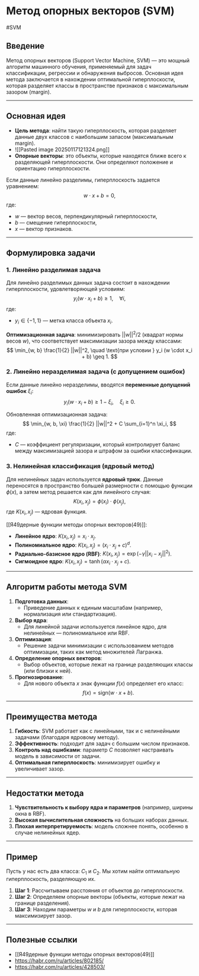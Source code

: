 # Метод опорных векторов (SVM)
#SVM
## Введение
Метод опорных векторов (Support Vector Machine, SVM) — это мощный алгоритм машинного обучения, применяемый для задач классификации, регрессии и обнаружения выбросов. Основная идея метода заключается в нахождении оптимальной гиперплоскости, которая разделяет классы в пространстве признаков с максимальным зазором (margin).

---

## Основная идея
- **Цель метода**: найти такую гиперплоскость, которая разделяет данные двух классов с наибольшим запасом (максимальным margin).
- ![[Pasted image 20250117121324.png]]
- **Опорные векторы**: это объекты, которые находятся ближе всего к разделяющей гиперплоскости. Они определяют положение и ориентацию гиперплоскости.

Если данные линейно разделимы, гиперплоскость задается уравнением:
$$
w \cdot x + b = 0,
$$
где:
- $w$ — вектор весов, перпендикулярный гиперплоскости,
- $b$ — смещение гиперплоскости,
- $x$ — вектор признаков.

---

## Формулировка задачи

### 1. Линейно разделимая задача
Для линейно разделимых данных задача состоит в нахождении гиперплоскости, удовлетворяющей условиям:
$$
y_i (w \cdot x_i + b) \geq 1, \quad \forall i,
$$
где:
- $y_i \in \{-1, 1\}$ — метка класса объекта $x_i$.

**Оптимизационная задача**: минимизировать $||w||^2 / 2$ (квадрат нормы весов $w$), что соответствует максимизации зазора между классами:
$$
\min_{w, b} \frac{1}{2} ||w||^2, \quad \text{при условии } y_i (w \cdot x_i + b) \geq 1.
$$

### 2. Линейно неразделимая задача (с допущением ошибок)
Если данные линейно неразделимы, вводятся **переменные допущений ошибок** $\xi_i$:
$$
y_i (w \cdot x_i + b) \geq 1 - \xi_i, \quad \xi_i \geq 0.
$$

Обновленная оптимизационная задача:
$$
\min_{w, b, \xi} \frac{1}{2} ||w||^2 + C \sum_{i=1}^n \xi_i,
$$
где:
- $C$ — коэффициент регуляризации, который контролирует баланс между максимизацией зазора и штрафом за ошибки классификации.

### 3. Нелинейная классификация (ядровый метод)
Для нелинейных задач используется **ядровый трюк**. Данные переносятся в пространство большей размерности с помощью функции $\phi(x)$, а затем метод решается как для линейного случая:
$$
K(x_i, x_j) = \phi(x_i) \cdot \phi(x_j),
$$
где $K(x_i, x_j)$ — ядровая функция.

[[Я49дерные функции методы опорных векторов(49)]]:
- **Линейное ядро**: $K(x_i, x_j) = x_i \cdot x_j$.
- **Полиномиальное ядро**: $K(x_i, x_j) = (x_i \cdot x_j + c)^d$.
- **Радиально-базисное ядро (RBF)**: $K(x_i, x_j) = \exp(-\gamma ||x_i - x_j||^2)$.
- **Сигмоидное ядро**: $K(x_i, x_j) = \tanh(\alpha x_i \cdot x_j + c)$.

---

## Алгоритм работы метода SVM
1. **Подготовка данных**:
   - Приведение данных к единым масштабам (например, нормализация или стандартизация).
2. **Выбор ядра**:
   - Для линейной задачи используется линейное ядро, для нелинейных — полиномиальное или RBF.
3. **Оптимизация**:
   - Решение задачи минимизации с использованием методов оптимизации, таких как метод множителей Лагранжа.
4. **Определение опорных векторов**:
   - Выбор объектов, которые лежат на границе разделяющих классы (или близки к ней).
5. **Прогнозирование**:
   - Для нового объекта $x$ знак функции $f(x)$ определяет его класс:
     $$
     f(x) = \text{sign}(w \cdot x + b).
     $$

---

## Преимущества метода
1. **Гибкость**: SVM работает как с линейными, так и с нелинейными задачами (благодаря ядровому методу).
2. **Эффективность**: подходит для задач с большим числом признаков.
3. **Контроль над ошибками**: параметр $C$ позволяет настраивать модель в зависимости от задачи.
4. **Оптимальная гиперплоскость**: минимизирует ошибку и увеличивает зазор.

---

## Недостатки метода
1. **Чувствительность к выбору ядра и параметров** (например, ширины окна в RBF).
2. **Высокая вычислительная сложность** на больших наборах данных.
3. **Плохая интерпретируемость**: модель сложнее понять, особенно в случае нелинейных ядер.

---

## Пример
Пусть у нас есть два класса: $C_1$ и $C_2$. Мы хотим найти оптимальную гиперплоскость, разделяющую их.

1. **Шаг 1**: Рассчитываем расстояния от объектов до гиперплоскости.
2. **Шаг 2**: Определяем опорные векторы (объекты, которые лежат на границе разделения).
3. **Шаг 3**: Находим параметры $w$ и $b$ для гиперплоскости, которая максимизирует зазор.

---

## Полезные ссылки
- [[Я49дерные функции методы опорных векторов(49)]]
- https://habr.com/ru/articles/802185/
- https://habr.com/ru/articles/428503/

